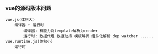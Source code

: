 ### vue的源码版本问题
    vue.js(体积大)
        编译器 + 运行时
            编译器: 有能力将template解析为render
            运行时: 数据代理 数据劫持 模板解析 组件化解析 dep watcher ......
    vue.runtime.js(体积小)
        运行时